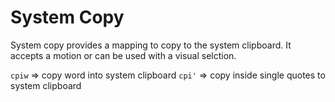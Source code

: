 System Copy
===========

System copy provides a mapping to copy to the system clipboard. It accepts a
motion or can be used with a visual selction.

`cpiw` => copy word into system clipboard
`cpi'` => copy inside single quotes to system clipboard
